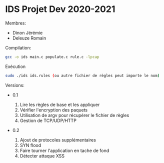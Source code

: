 # IDS Projet Dev 2020-2021

Membres:

* Dinon Jérémie
* Deleuze Romain

Compilation:

```bash
gcc -o ids main.c populate.c rule.c -lpcap
```

Exécution

```bash
sudo ./ids ids.rules (ou autre fichier de règles peut importe le nom)
```

Versions:

* 0.1

  1. Lire les règles de base et les appliquer
  2. Vérifier l'encryption des paquets
  3. Utilisation de argv pour récupérer le fichier de règles
  4. Gestion de TCP/UDP/HTTP

* 0.2

  1. Ajout de protocoles supplémentaires
  2. SYN flood
  3. Faire tourner l'application en tache de fond
  4. Détecter attaque XSS

